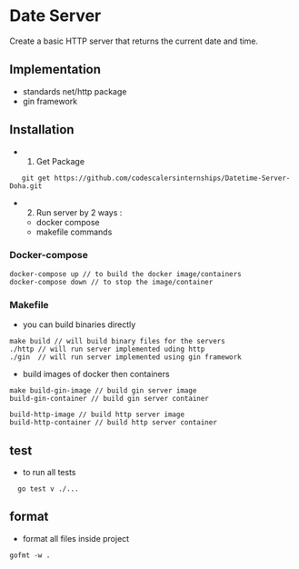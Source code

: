 # Date Server 
Create a basic HTTP server that returns the current date and time.

## Implementation
- standards net/http package
- gin framework


## Installation 
- 1. Get Package
```golang
   git get https://github.com/codescalersinternships/Datetime-Server-Doha.git
```
- 2. Run server by 2 ways :
  - docker compose
  - makefile commands

### Docker-compose 
```golang
docker-compose up // to build the docker image/containers
docker-compose down // to stop the image/container
```
### Makefile
 - you can build binaries directly
```golang
make build // will build binary files for the servers
./http // will run server implemented uding http
./gin  // will run server implemented using gin framework
```
 - build images of docker then containers
``` golang
make build-gin-image // build gin server image 
build-gin-container // build gin server container

build-http-image // build http server image
build-http-container // build http server container
```
## test
- to run all tests
```golang
  go test v ./...
```
## format
- format all files inside project
```golang
gofmt -w .
```
